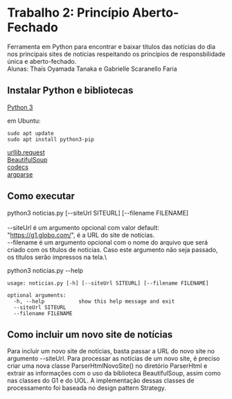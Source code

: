 # Trabalho 2: Princípio Aberto-Fechado

Ferramenta em Python para encontrar e baixar títulos das notícias do dia nos principais sites de notícias respeitando os princípios de responsbilidade única e aberto-fechado.\
Alunas: Thaís Oyamada Tanaka e Gabrielle Scaranello Faria

## Instalar Python e bibliotecas

[Python 3](https://www.python.org/downloads/)

em Ubuntu:
```console
sudo apt update
sudo apt install python3-pip
```

[urllib.request](https://docs.python.org/3/library/urllib.request.html)\
[BeautifulSoup](https://www.crummy.com/software/BeautifulSoup/bs4/doc/)\
[codecs](https://docs.python.org/3/library/codecs.html)\
[argparse](https://docs.python.org/3/library/argparse.html)

## Como executar

python3 noticias.py [--siteUrl SITEURL] [--filename FILENAME]\
\
--siteUrl é um argumento opcional com valor default: "https://g1.globo.com/", é a URL do site de notícias.\
--filename é um argumento opcional com o nome do arquivo que será criado com os títulos de notícias. Caso este argumento não seja passado, os títulos serão impressos na tela.\

python3 noticias.py --help
```console
usage: noticias.py [-h] [--siteUrl SITEURL] [--filename FILENAME]

optional arguments:
  -h, --help           show this help message and exit
  --siteUrl SITEURL
  --filename FILENAME
```

## Como incluir um novo site de notícias

Para incluir um novo site de notícias, basta passar a URL do novo site no argumento --siteUrl. Para processar as notícias de um novo site, é preciso criar uma nova classe ParserHtmlNovoSite() no diretório ParserHtml e extrair as informações com o uso da biblioteca BeautifulSoup, assim como nas classes do G1 e do UOL. A implementação dessas classes de processamento foi baseada no design pattern Strategy.